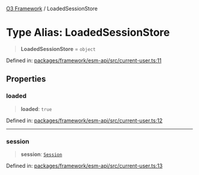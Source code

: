 [O3 Framework](../API.md) / LoadedSessionStore

# Type Alias: LoadedSessionStore

> **LoadedSessionStore** = `object`

Defined in: [packages/framework/esm-api/src/current-user.ts:11](https://github.com/openmrs/openmrs-esm-core/blob/85cde3ce59cd3d29230c98040a3f53525e808725/packages/framework/esm-api/src/current-user.ts#L11)

## Properties

### loaded

> **loaded**: `true`

Defined in: [packages/framework/esm-api/src/current-user.ts:12](https://github.com/openmrs/openmrs-esm-core/blob/85cde3ce59cd3d29230c98040a3f53525e808725/packages/framework/esm-api/src/current-user.ts#L12)

***

### session

> **session**: [`Session`](../interfaces/Session.md)

Defined in: [packages/framework/esm-api/src/current-user.ts:13](https://github.com/openmrs/openmrs-esm-core/blob/85cde3ce59cd3d29230c98040a3f53525e808725/packages/framework/esm-api/src/current-user.ts#L13)
